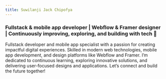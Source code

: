 ```yaml
---
title: Suwilanji Jack Chipofya
---
```


### Fullstack & mobile app developer | Webflow & Framer designer | Continuously improving, exploring, and building with tech 🚀

Fullstack developer and mobile app specialist with a passion for creating impactful digital experiences. Skilled in modern web technologies, mobile app development, and design platforms like Webflow and Framer. I’m dedicated to continuous learning, exploring innovative solutions, and delivering user-focused designs and applications. Let’s connect and build the future together!
